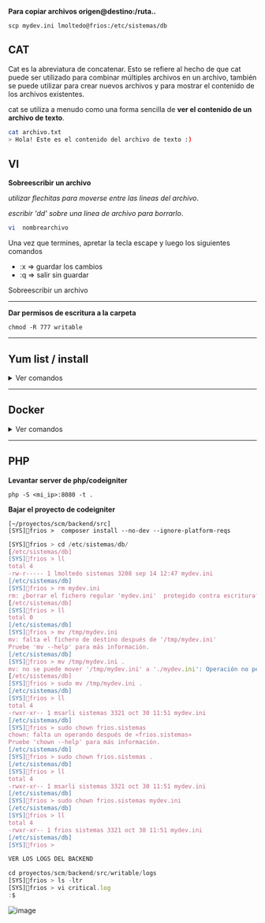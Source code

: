 
**Para copiar archivos origen@destino:/ruta..**

```
scp mydev.ini lmoltedo@frios:/etc/sistemas/db
```

<h2>CAT</h2>

Cat es la abreviatura de concatenar. Esto se refiere al hecho de que cat puede ser utilizado para combinar múltiples archivos en un archivo, también se puede utilizar para crear nuevos archivos y para mostrar el contenido de los archivos existentes. 

cat se utiliza a menudo como una forma sencilla de **ver el contenido de un archivo de texto**.
```bash
cat archivo.txt
> Hola! Este es el contenido del archivo de texto :)
```

<h2>VI</h2>

**Sobreescribir un archivo**

*utilizar flechitas para moverse entre las lineas del archivo*.

*escribir 'dd' sobre una linea de archivo para borrarlo*.

```bash
vi  nombrearchivo
```
Una vez que termines, apretar la tecla escape y luego los siguientes comandos

- :x => guardar los cambios
- :q => salir sin guardar

Sobreescribir un archivo

<hr></hr>


**Dar permisos de escritura a la carpeta**
```
chmod -R 777 writable
```

<hr></hr>

<h2>Yum list / install</h2>

<details>
<summary>Ver comandos</summary>
<br>

**Para mostrar todos los paquetes o instalaciones necesarias**

```bash
sudo yum list
```

**Para instalar algun paquete en particular**
(sin comillas)
```
sudo yum install 'nombrepaqueteainstalar'
```

**Para filtrar entre toda la lista por algun nombre en particular** (entre asterisco)
```
sudo yum list *palabra a filtrar*
```
</details>
<hr></hr>

<h2>Docker</h2>

<details>
<summary>Ver comandos</summary>
<br>

**Levantar docker**

<sub>PD: El -d es para que corra en segundo plano como si fuera un demonio.</sub>
```
sudo docker compose up -d
```

**Dar de baja al docker**
```bash
sudo docker compose down
```

**Acceder al docker**
```
sudo docker ps -a
sudo docksh docker-scm-1
```

**Ya dentro del docker te aparece asi**

```
[/var/www/html] [docker] scm #
//comprobar la version de php
[/var/www/html] [docker] scm # php -v

```

**Salir del docker**

```
exit
```
</details>

<hr></hr>

<h2>PHP</h2>

**Levantar server de php/codeigniter**
```
php -S <mi_ip>:8080 -t .
```

**Bajar el proyecto de codeigniter**
```
[~/proyectos/scm/backend/src]
[SYS]🥊frios >  composer install --no-dev --ignore-platform-reqs
```



```javascript
[SYS]🥊frios > cd /etc/sistemas/db/
[/etc/sistemas/db]
[SYS]🥊frios > ll
total 4
-rw-r----- 1 lmoltedo sistemas 3208 sep 14 12:47 mydev.ini
[/etc/sistemas/db]
[SYS]🥊frios > rm mydev.ini 
rm: ¿borrar el fichero regular 'mydev.ini'  protegido contra escritura? (s/n) s
[/etc/sistemas/db]
[SYS]🥊frios > ll
total 0
[/etc/sistemas/db]
[SYS]🥊frios > mv /tmp/mydev.ini 
mv: falta el fichero de destino después de '/tmp/mydev.ini'
Pruebe 'mv --help' para más información.
[/etc/sistemas/db]
[SYS]🥊frios > mv /tmp/mydev.ini .
mv: no se puede mover '/tmp/mydev.ini' a './mydev.ini': Operación no permitida
[/etc/sistemas/db]
[SYS]🥊frios > sudo mv /tmp/mydev.ini .
[/etc/sistemas/db]
[SYS]🥊frios > ll
total 4
-rwxr-xr-- 1 msarli sistemas 3321 oct 30 11:51 mydev.ini
[/etc/sistemas/db]
[SYS]🥊frios > sudo chown frios.sistemas
chown: falta un operando después de «frios.sistemas»
Pruebe 'chown --help' para más información.
[/etc/sistemas/db]
[SYS]🥊frios > sudo chown frios.sistemas .
[/etc/sistemas/db]
[SYS]🥊frios > ll
total 4
-rwxr-xr-- 1 msarli sistemas 3321 oct 30 11:51 mydev.ini
[/etc/sistemas/db]
[SYS]🥊frios > sudo chown frios.sistemas mydev.ini 
[/etc/sistemas/db]
[SYS]🥊frios > ll
total 4
-rwxr-xr-- 1 frios sistemas 3321 oct 30 11:51 mydev.ini
[/etc/sistemas/db]
[SYS]🥊frios > 

```

```javascript
VER LOS LOGS DEL BACKEND

cd proyectos/scm/backend/src/writable/logs
[SYS]🥊frios > ls -ltr
[SYS]🥊frios > vi critical.log 
:$
```

![image](https://github.com/Lucas0356/React-Nextjs/assets/83616825/cf77bf18-da1f-4638-94a6-411a5858c23a)


